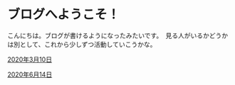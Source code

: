 # ブログへようこそ！

こんにちは。ブログが書けるようになったみたいです。　見る人がいるかどうかは別として、これから少しずつ活動していこうかな。

[2020年3月10日](20220310.md)

[2020年6月14日](20220614.md)